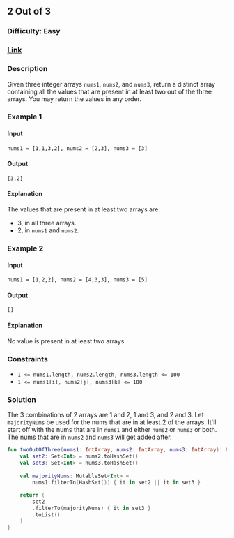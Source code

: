 ## 2 Out of 3
### Difficulty: Easy
### [Link](https://leetcode.com/problems/two-out-of-three/)

### Description

Given three integer arrays `nums1`, `nums2`, and `nums3`, return a distinct array containing all the values that are present in at least two out of the three arrays. You may return the values in any order.

### Example 1

#### Input
`nums1 = [1,1,3,2], nums2 = [2,3], nums3 = [3]`

#### Output
`[3,2]`

#### Explanation

The values that are present in at least two arrays are:
- 3, in all three arrays.
- 2, in `nums1` and `nums2`.

### Example 2

#### Input
`nums1 = [1,2,2], nums2 = [4,3,3], nums3 = [5]`

#### Output
`[]`

#### Explanation

No value is present in at least two arrays.

### Constraints
- `1 <= nums1.length, nums2.length, nums3.length <= 100`
- `1 <= nums1[i], nums2[j], nums3[k] <= 100`

### Solution

The 3 combinations of 2 arrays are 1 and 2, 1 and 3, and 2 and 3. Let `majorityNums` be used for the nums that are in at least 2 of the arrays. It'll start off with the nums that are in `nums1` and either `nums2` or `nums3` or both. The nums that are in `nums2` and `nums3` will get added after.

```kotlin
fun twoOutOfThree(nums1: IntArray, nums2: IntArray, nums3: IntArray): List<Int> {
    val set2: Set<Int> = nums2.toHashSet()
    val set3: Set<Int> = nums3.toHashSet()
    
    val majorityNums: MutableSet<Int> = 
        nums1.filterTo(HashSet()) { it in set2 || it in set3 }
    
    return (
        set2
        .filterTo(majorityNums) { it in set3 }
        .toList()
    )
}
```